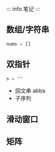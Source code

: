 ::: info
笔记
:::

## 数组/字符串

```python
nums = []
```

## 双指针

```python
s = ""
```

- 回文串 abba
- 子序列

## 滑动窗口



## 矩阵


